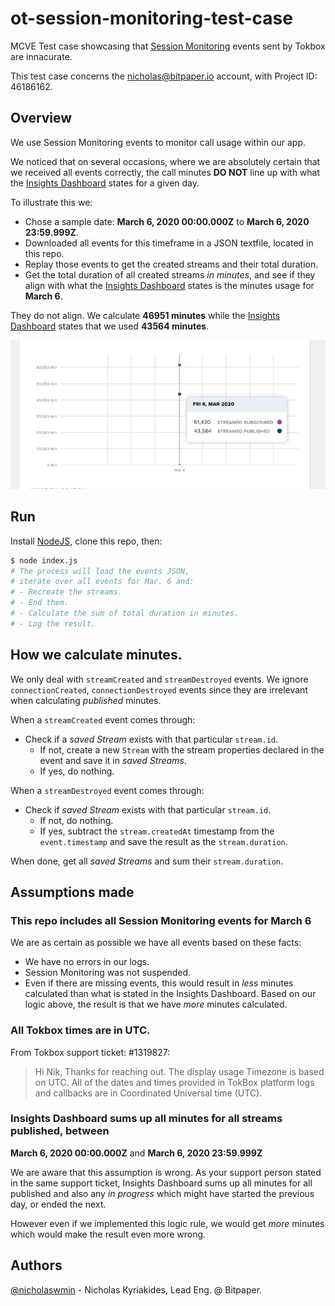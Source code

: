 # ot-session-monitoring-test-case
MCVE Test case showcasing that [Session Monitoring][session-monitoring] events
sent by Tokbox are innacurate.

This test case concerns the nicholas@bitpaper.io account,
with Project ID: 46186162.

## Overview

We use Session Monitoring events to monitor call usage within our app.

We noticed that on several occasions, where we are absolutely certain that
we received all events correctly, the call minutes **DO NOT** line up with
what the [Insights Dashboard][insights-dashboard] states for a given day.

To illustrate this we:

- Chose a sample date: **March 6, 2020 00:00.000Z** to **March 6, 2020 23:59.999Z**.
- Downloaded all events for this timeframe in a JSON textfile, located in this
  repo.
- Replay those events to get the created streams and their total duration.
- Get the total duration of all created streams *in minutes*, and see if they
  align with what the [Insights Dashboard][insights-dashboard] states is the
  minutes usage for **March 6**.

They do not align. We calculate **46951 minutes** while the
[Insights Dashboard][insights-dashboard] states that we used **43564 minutes**.

![Insights Dashboard Screenshot showing 43564 minutes for March 6](https://github.com/nicholaswmin/ot-session-monitoring-test-case/blob/master/insights-dash-screenshot.png?raw=true)

## Run

Install [NodeJS][node], clone this repo, then:  

```bash
$ node index.js
# The process will load the events JSON,
# iterate over all events for Mar. 6 and:
# - Recreate the streams.
# - End them.
# - Calculate the sum of total duration in minutes.
# - Log the result.
```

## How we calculate minutes.

We only deal with `streamCreated` and `streamDestroyed` events. We ignore
`connectionCreated`, `connectionDestroyed` events since they are irrelevant
when calculating *published* minutes.

When a `streamCreated` event comes through:
 - Check if a *saved Stream* exists with that particular `stream.id`.
   - If not, create a new `Stream` with the stream properties declared in the
     event and save it in *saved Streams*.
   - If yes, do nothing.

When a `streamDestroyed` event comes through:
  - Check if *saved Stream* exists with that particular `stream.id`.
    - If not, do nothing.
    - If yes, subtract the `stream.createdAt` timestamp from the
      `event.timestamp` and save the result as the `stream.duration`.

When done, get all *saved Streams* and sum their `stream.duration`.

## Assumptions made

### This repo includes all Session Monitoring events for March 6

We are as certain as possible we have all events based on these facts:

- We have no errors in our logs.
- Session Monitoring was not suspended.
- Even if there are missing events, this would result in *less* minutes
  calculated than what is stated in the Insights Dashboard.
  Based on our logic above, the result is that
  we have *more* minutes calculated.

### All Tokbox times are in UTC.

From Tokbox support ticket: #1319827:

> Hi Nik,
> Thanks for reaching out.
> The display usage Timezone is based on UTC.
> All of the dates and times provided in TokBox platform logs
> and callbacks are in Coordinated Universal time (UTC).

### Insights Dashboard sums up all minutes for all streams published, between
**March 6, 2020 00:00.000Z** and **March 6, 2020 23:59.999Z**

We are aware that this assumption is wrong. As your support person stated in the
same support ticket, Insights Dashboard sums up all minutes for all
published and also any *in progress* which might have started the previous day,
or ended the next.

However even if we implemented this logic rule, we would get *more* minutes
which would make the result even more wrong.

## Authors

[@nicholaswmin][nicholaswmin] - Nicholas Kyriakides, Lead Eng. @ Bitpaper.

[node]: https://nodejs.org/en/
[session-monitoring]: https://tokbox.com/developer/guides/session-monitoring/
[insights-dashboard]: https://tokbox.com/account/#/project/46186162
[nicholaswmin]: https://github.com/TheProfs/nicholaswmin
